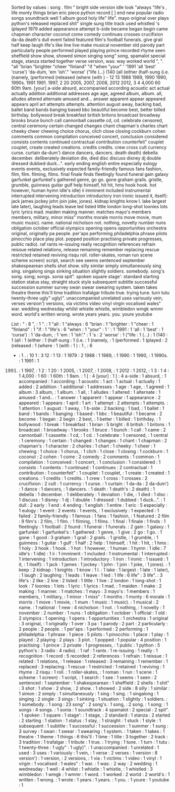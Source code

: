 Sorted by values :
song . film " bright side version idle look "always "life's , life monty things brian eric piece python record [ ] end new popular radio songs soundtrack well 1 album good holy life" life". mayo original over plays python's released replaced shit" single sung title track used whistled 's (played 1979 added appearance attempt b-side became began begin came chapman character coconut come comedy continues crosses crucifixion da-da death's dull event failed featured film's football funerals. give grail half keep laugh life's like line live make musical november old parody part particularly people performed played playing prince recorded rhyme seen sheffield show show, showed simon singing song" song, spamalot special stage, stanza started together verse version, was: way worked world ", ". "all "brian "brighter "cheer "finland" "if "when "your" ' '1991 'all 'best' 'curse') 'da-dum, 'em 'ish'." 'worse' ("life (...) (140 (all (either (half-sung (i.e. (namely, (performed (released (where (with ) - 12 13 1988 1989, 1990 1990, 1990s. 1991 1991. 1997, 2 20 2005, 2007, 2008, 2012 2012, 3 4 4,000 60 60th 9am. [your] a-side absurd, accompanied according acoustic act actual actually addition additional addresses age age, agreed album, album. all, alludes altered alternate amused and... answer apparent appear appeared appears april art attempts attempts. attention august away, backing bad, ballet band bands banging based bbc beautiful become best, better billed birthday. bollywood break breakfast british britons broadcast broadway brooks bruce bunch call cannonball cassette cd, cd. celebrate censored, central ceremony certain changed changes chant chapman's charles chart cheeky cheer chewing choice chorus, clich close closing cockburn cohen comments common compilation conceived concert, conclusion considered consists contents continued contractual contribution counterfeit" couplet couplet, create created creations. credits credits. crew cross cult currency curse. curtain da-dum') dance dancers, dancers. death death) debella december. deliberately deviation die, died disc discuss disney dj double dressed dubbed duck...". early ending english entire especially eulogy events events, exclusively expected family-friendly famous fans fashion, film, film. filming, films. final finale finds fleetingly found funeral gain galaxy garfunkel garfunkel's gathered genre, go go. gone graham grails. gristle, grumble, guinness guitar gulf help himself, hit hit, hms hook hook. hot however, human hymn idle's idle) ii imminent included instrumental interrupted intervening introduction introductory iron ironic issued it, itself): jack james jockey john join joke, jones). kidnap knights know l. lake largest late later), laughing leads leave led listed little london long-shot loonies lots lyric lyrics mad. maiden making manner. matches mayo's members members, military, minor miss" months morale morris move movie, mum music music). name. national nicholson not. nothing, novelty number nuns obligation october official olympics opening opens opportunities orchestra original, originally pa people. per'aps performing philadelphia phrase pilots pinocchio place play plot. popped position practising private progresses, public radio). raf rants re-issuing really recognition references refrain reissue related relations, release remaining remember replacing rescue restricted retained reviving risqu roll. roller-skates, roman run scene scheme screen) script, search see seems sentenced september shakespearean shells shot show. silly similar simply simultaneously sing sing. singalong sings sinking situation slightly soldiers. somebody. song's song. song; songs. sonia spit". spoken square stage': standard starting station status stay, straight stuck style subsequent subtitle successful succession summer survey swan swear swearing system. taken takes theatre theme this'll time tradition trafalgar tribute true. trying tune. turn tutu twenty-three ugly" ugly)". unaccompanied unrelated uses variously vein, verses version') versions, via victims video vinyl virgin vocalised wales" war. wedding wednesday whilst whistle whistle, wimbledon wmgk wmmr word. world's written wrong. wrote years years. you. youre youtube 

List :
" : 8
", : 1
". : 1
"all : 1
"always : 6
"brian : 1
"brighter : 1
"cheer : 1
"finland" : 1
"if : 1
"life's : 6
"when : 1
"your" : 1
' : 1
'1991 : 1
'all : 1
'best' : 1
'curse') : 1
'da-dum, : 1
'em : 1
'ish'." : 1
's : 2
'worse' : 1
("life : 1
(...) : 1
(140 : 1
(all : 1
(either : 1
(half-sung : 1
(i.e. : 1
(namely, : 1
(performed : 1
(played : 2
(released : 1
(where : 1
(with : 1
) : 1
, : 6
- : 1
. : 10
1 : 3
12 : 1
13 : 1
1979 : 2
1988 : 1
1989, : 1
1990 : 1
1990, : 1
1990s. : 1
1991 : 1
1991. : 1
1997, : 1
2 : 1
20 : 1
2005, : 1
2007, : 1
2008, : 1
2012 : 1
2012, : 1
3 : 1
4 : 1
4,000 : 1
60 : 1
60th : 1
9am. : 1
[ : 4
[your] : 1
] : 4
a-side : 1
absurd, : 1
accompanied : 1
according : 1
acoustic : 1
act : 1
actual : 1
actually : 1
added : 2
addition : 1
additional : 1
addresses : 1
age : 1
age, : 1
agreed : 1
album : 3
album, : 1
album. : 1
all, : 1
alludes : 1
altered : 1
alternate : 1
amused : 1
and... : 1
answer : 1
apparent : 1
appear : 1
appearance : 2
appeared : 1
appears : 1
april : 1
art : 1
attempt : 2
attempts : 1
attempts. : 1
attention : 1
august : 1
away, : 1
b-side : 2
backing : 1
bad, : 1
ballet : 1
band : 1
bands : 1
banging : 1
based : 1
bbc : 1
beautiful : 1
became : 2
become : 1
began : 2
begin : 2
best, : 1
better : 1
billed : 1
birthday. : 1
bollywood : 1
break : 1
breakfast : 1
brian : 5
bright : 8
british : 1
britons : 1
broadcast : 1
broadway : 1
brooks : 1
bruce : 1
bunch : 1
call : 1
came : 2
cannonball : 1
cassette : 1
cd, : 1
cd. : 1
celebrate : 1
censored, : 1
central : 1
ceremony : 1
certain : 1
changed : 1
changes : 1
chant : 1
chapman : 2
chapman's : 1
character : 2
charles : 1
chart : 1
cheeky : 1
cheer : 1
chewing : 1
choice : 1
chorus, : 1
clich : 1
close : 1
closing : 1
cockburn : 1
coconut : 2
cohen : 1
come : 2
comedy : 2
comments : 1
common : 1
compilation : 1
conceived : 1
concert, : 1
conclusion : 1
considered : 1
consists : 1
contents : 1
continued : 1
continues : 2
contractual : 1
contribution : 1
counterfeit" : 1
couplet : 1
couplet, : 1
create : 1
created : 1
creations. : 1
credits : 1
credits. : 1
crew : 1
cross : 1
crosses : 2
crucifixion : 2
cult : 1
currency : 1
curse. : 1
curtain : 1
da-da : 2
da-dum') : 1
dance : 1
dancers, : 1
dancers. : 1
death : 1
death's : 2
death) : 1
debella : 1
december. : 1
deliberately : 1
deviation : 1
die, : 1
died : 1
disc : 1
discuss : 1
disney : 1
dj : 1
double : 1
dressed : 1
dubbed : 1
duck...". : 1
dull : 2
early : 1
end : 4
ending : 1
english : 1
entire : 1
eric : 5
especially : 1
eulogy : 1
event : 2
events : 1
events, : 1
exclusively : 1
expected : 1
failed : 2
family-friendly : 1
famous : 1
fans : 1
fashion, : 1
featured : 2
film : 9
film's : 2
film, : 1
film. : 1
filming, : 1
films. : 1
final : 1
finale : 1
finds : 1
fleetingly : 1
football : 2
found : 1
funeral : 1
funerals. : 2
gain : 1
galaxy : 1
garfunkel : 1
garfunkel's : 1
gathered : 1
genre, : 1
give : 2
go : 1
go. : 1
gone : 1
good : 3
graham : 1
grail : 2
grails. : 1
gristle, : 1
grumble, : 1
guinness : 1
guitar : 1
gulf : 1
half : 2
help : 1
himself, : 1
hit : 1
hit, : 1
hms : 1
holy : 3
hook : 1
hook. : 1
hot : 1
however, : 1
human : 1
hymn : 1
idle : 7
idle's : 1
idle) : 1
ii : 1
imminent : 1
included : 1
instrumental : 1
interrupted : 1
intervening : 1
introduction : 1
introductory : 1
iron : 1
ironic : 1
issued : 1
it, : 1
itself): : 1
jack : 1
james : 1
jockey : 1
john : 1
join : 1
joke, : 1
jones). : 1
keep : 2
kidnap : 1
knights : 1
know : 1
l. : 1
lake : 1
largest : 1
late : 1
later), : 1
laugh : 2
laughing : 1
leads : 1
leave : 1
led : 1
life : 6
life" : 3
life". : 3
life's : 2
like : 2
line : 2
listed : 1
little : 1
live : 2
london : 1
long-shot : 1
look : 7
loonies : 1
lots : 1
lyric : 1
lyrics : 1
mad. : 1
maiden : 1
make : 2
making : 1
manner. : 1
matches : 1
mayo : 3
mayo's : 1
members : 1
members, : 1
military, : 1
minor : 1
miss" : 1
months : 1
monty : 6
morale : 1
morris : 1
move : 1
movie, : 1
mum : 1
music : 1
music). : 1
musical : 2
name. : 1
national : 1
new : 4
nicholson : 1
not. : 1
nothing, : 1
novelty : 1
november : 2
number : 1
nuns : 1
obligation : 1
october : 1
official : 1
old : 2
olympics : 1
opening : 1
opens : 1
opportunities : 1
orchestra : 1
original : 3
original, : 1
originally : 1
over : 3
pa : 1
parody : 2
part : 2
particularly : 2
people : 2
people. : 1
per'aps : 1
performed : 2
performing : 1
philadelphia : 1
phrase : 1
piece : 5
pilots : 1
pinocchio : 1
place : 1
play : 1
played : 2
playing : 2
plays : 3
plot. : 1
popped : 1
popular : 4
position : 1
practising : 1
prince : 2
private : 1
progresses, : 1
public : 1
python : 5
python's : 3
radio : 4
radio). : 1
raf : 1
rants : 1
re-issuing : 1
really : 1
recognition : 1
record : 5
recorded : 2
references : 1
refrain : 1
reissue : 1
related : 1
relations, : 1
release : 1
released : 3
remaining : 1
remember : 1
replaced : 3
replacing : 1
rescue : 1
restricted : 1
retained : 1
reviving : 1
rhyme : 2
risqu : 1
roll. : 1
roller-skates, : 1
roman : 1
run : 1
scene : 1
scheme : 1
screen) : 1
script, : 1
search : 1
see : 1
seems : 1
seen : 2
sentenced : 1
september : 1
shakespearean : 1
sheffield : 2
shells : 1
shit" : 3
shot : 1
show : 2
show, : 2
show. : 1
showed : 2
side : 8
silly : 1
similar : 1
simon : 2
simply : 1
simultaneously : 1
sing : 1
sing. : 1
singalong : 1
singing : 2
single : 3
sings : 1
sinking : 1
situation : 1
slightly : 1
soldiers. : 1
somebody. : 1
song : 23
song" : 2
song's : 1
song, : 2
song. : 1
song; : 1
songs : 4
songs. : 1
sonia : 1
soundtrack : 4
spamalot : 2
special : 2
spit". : 1
spoken : 1
square : 1
stage': : 1
stage, : 2
standard : 1
stanza : 2
started : 2
starting : 1
station : 1
status : 1
stay, : 1
straight : 1
stuck : 1
style : 1
subsequent : 1
subtitle : 1
successful : 1
succession : 1
summer : 1
sung : 3
survey : 1
swan : 1
swear : 1
swearing : 1
system. : 1
taken : 1
takes : 1
theatre : 1
theme : 1
things : 6
this'll : 1
time : 1
title : 3
together : 2
track : 3
tradition : 1
trafalgar : 1
tribute : 1
true. : 1
trying : 1
tune. : 1
turn : 1
tutu : 1
twenty-three : 1
ugly" : 1
ugly)". : 1
unaccompanied : 1
unrelated : 1
used : 3
uses : 1
variously : 1
vein, : 1
verse : 2
verses : 1
version : 8
version') : 1
version, : 2
versions, : 1
via : 1
victims : 1
video : 1
vinyl : 1
virgin : 1
vocalised : 1
wales" : 1
war. : 1
was: : 2
way : 2
wedding : 1
wednesday : 1
well : 4
whilst : 1
whistle : 1
whistle, : 1
whistled : 3
wimbledon : 1
wmgk : 1
wmmr : 1
word. : 1
worked : 2
world : 2
world's : 1
written : 1
wrong. : 1
wrote : 1
years : 1
years. : 1
you. : 1
youre : 1
youtube : 1
